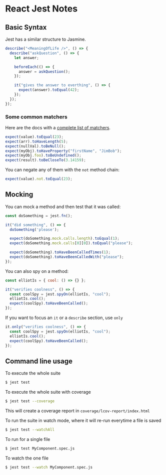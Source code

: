 # React Jest Notes

## Basic Syntax

Jest has a similar structure to Jasmine.

```javascript
describe("<MeaningOfLife />", () => {
  describe("askQuestion", () => {
    let answer;

    beforeEach(() => {
      answer = askQuestion();
    });

    it("gives the answer to everthing", () => {
      expect(answer).toEqual(42);
    });
  });
});
```

### Some common matchers

Here are the docs with a [complete list of matchers](https://facebook.github.io/jest/docs/en/expect.html).

```javascript
expect(value).toEqual(23);
expect(arr).toHaveLength(5);
expect(nullVal).toBeNull();
expect(myObj).toHaveProperty("firstName", "JimBob");
expect(myObj.foo).toBeUndefined();
expect(result).toBeCloseTo(3.14159);
```

You can negate any of them with the `not` method chain:

```javascript
expect(value).not.toEqual(23);
```

## Mocking

You can mock a method and then test that it was called:

```javascript
const doSomething = jest.fn();

it("did something", () => {
  doSomething('please');

  expect(doSomething.mock.calls.length).toEqual(1);
  expect(doSomething.mock.calls[0][0]).toEqual("please");

  expect(doSomething).toHaveBeenCalledTimes(1);
  expect(doSomething).toHaveBeenCalledWith("please");
});
```

You can also spy on a method:

```javascript
const elliotIs = { cool: () => {} };

it("verifies coolness", () => {
  const coolSpy = jest.spyOn(elliotIs, "cool");
  elliotIs.cool();
  expect(coolSpy).toHaveBeenCalled();
});
```

If you want to focus an `it` or a `describe` section, use `only`

```javascript
it.only("verifies coolness", () => {
  const coolSpy = jest.spyOn(elliotIs, "cool");
  elliotIs.cool();
  expect(coolSpy).toHaveBeenCalled();
});
```

## Command line usage

To execute the whole suite

```bash
$ jest test
```

To execute the whole suite with coverage

```bash
$ jest test --coverage
```

This will create a coverage report in `coverage/lcov-report/index.html`

To run the suite in watch mode, where it will re-run everytime a file is saved

```bash
$ jest test --watchAll
```

To run for a single file

```bash
$ jest test MyComponent.spec.js
```

To watch the one file

```bash
$ jest test --watch MyComponent.spec.js
```
